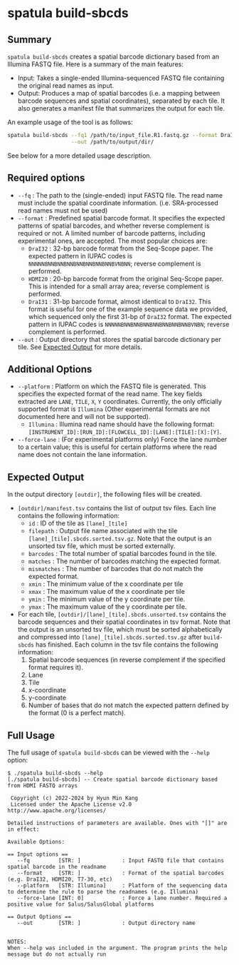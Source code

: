 # spatula build-sbcds

## Summary 

`spatula build-sbcds` creates a spatial barcode dictionary based from an Illumina FASTQ file. Here is a summary of the main features:

* Input: Takes a single-ended Illumina-sequenced FASTQ file containing the original read names as  input.
* Output: Produces a map of spatial barcodes (i.e. a mapping between barcode sequences and spatial coordinates), separated by each tile. It also generates a manifest file that summarizes the output for each tile. 


An example usage of the tool is as follows:

```sh
spatula build-sbcds --fq1 /path/to/input_file.R1.fastq.gz --format DraI32 \
                    --out /path/to/output/dir/
```

See below for a more detailed usage description.

## Required options
* `--fq` : The path to the (single-ended) input FASTQ file. The read name must include the spatial coordinate information. (i.e. SRA-processed read names must not be used)
* `--format` : Predefined spatial barcode format. It specifies the expected patterns of spatial barcodes, and whether reverse complement is required or not. A limited number of barcode patterns, including experimental ones, are accepted. The most popular choices are:
    -  `DraI32` : 32-bp barcode format from the Seq-Scope paper. The expected pattern in IUPAC codes is `NNNNNBNNBNNBNNBNNBNNBNNBNNBVNBNN`; reverse complement is performed.
    - `HDMI20` : 20-bp barcode format from the original Seq-Scope paper. This is intended for a small array area; reverse complement is performed.
    - `DraI31` : 31-bp barcode format, almost identical to `DraI32`. This format is useful for one of the example sequence data we provided, which sequenced only the first 31-bp of `DraI32` format. The expected pattern in IUPAC codes is `NNNNNBNNBNNBNNBNNBNNBNNBNNBVNBN`; reverse complement is performed.
* `--out` : Output directory that stores the spatial barcode dictionary per tile. See [Expected Output](#expected-output) for more details.

## Additional Options
* `--platform` : Platform on which the FASTQ file is generated. This specifies the expected format of the read name. The key fields extracted are `LANE`, `TILE`, `X`, `Y` coordinates. Currently, the only officially supported format is `Illumina` (Other experimental formats are not documented here and will not be supported).
    - `Illumina` : Illumina read name should have the following format: `[INSTRUMENT_ID]:[RUN_ID]:[FLOWCELL_ID]:[LANE]:[TILE]:[X]:[Y]`. 
* `--force-lane` : (For experimental platforms only) Force the lane number to a certain value; this is useful for certain platforms where the read name does not contain the lane information. 

## Expected Output

In the output directory `[outdir]`, the following files will be created.

* `[outdir]/manifest.tsv` contains the list of output tsv files. Each line contains the following information:
    - `id` : ID of the tile as `[lane]_[tile]`
    - `filepath` : Output file name associated with the tile `[lane]_[tile].sbcds.sorted.tsv.gz`. Note that the output is an unsorted tsv file, which must be sorted externally.
    - `barcodes` : The total number of spatial barcodes found in the tile.
    - `matches` : The number of barcodes matching the expected format.
    - `mismatches` : The number of barcodes that do not match the expected format.
    - `xmin` : The minimum value of the x coordinate per tile
    - `xmax` : The maximum value of the x coordinate per tile
    - `ymin` : The minimum value of the y coordinate per tile.
    - `ymax` : The maximum value of the y coordinate per tile.
* For each tile, `[outdir]/[lane]_[tile].sbcds.unsorted.tsv` contains the barcode sequences and their spatial coordinates in tsv format. Note that the output is an unsorted tsv file, which must be sorted alphabetically and compressed into `[lane]_[tile].sbcds.sorted.tsv.gz` after `build-sbcds` has finished. Each column in the tsv file contains the following information:
    1. Spatial barcode sequences (in reverse complement if the specified format requires it).
    2. Lane 
    3. Tile
    4. x-coordinate
    5. y-coordinate
    6. Number of bases that do not match the expected pattern defined by the format (0 is a perfect match).


## Full Usage 

The full usage of `spatula build-sbcds` can be viewed with the `--help` option:

```
$ ./spatula build-sbcds --help
[./spatula build-sbcds] -- Create spatial barcode dictionary based from HDMI FASTQ arrays

 Copyright (c) 2022-2024 by Hyun Min Kang
 Licensed under the Apache License v2.0 http://www.apache.org/licenses/

Detailed instructions of parameters are available. Ones with "[]" are in effect:

Available Options:

== Input options ==
   --fq         [STR: ]             : Input FASTQ file that contains spatial barcode in the readname
   --format     [STR: ]             : Format of the spatial barcodes (e.g. DraI32, HDMI20, T7-30, etc)
   --platform   [STR: Illumina]     : Platform of the sequencing data to determine the rule to parse the readnames (e.g. Illumina)
   --force-lane [INT: 0]            : Force a lane number. Required a positive value for Salus/SalusGlobal platforms

== Output Options ==
   --out        [STR: ]             : Output directory name


NOTES:
When --help was included in the argument. The program prints the help message but do not actually run
```